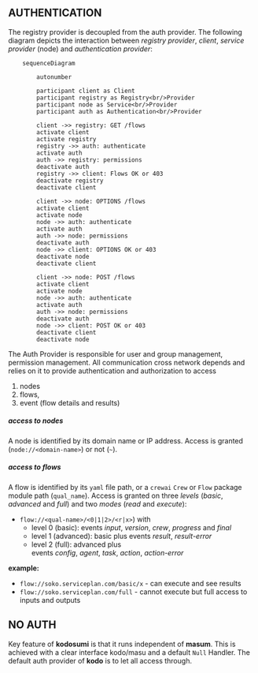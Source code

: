 ## AUTHENTICATION

The registry provider is decoupled from the auth provider. The following diagram depicts the interaction between _registry provider_, _client_, _service provider_ (node) and _authentication provider_:

```mermaid
    sequenceDiagram

        autonumber

        participant client as Client
        participant registry as Registry<br/>Provider
        participant node as Service<br/>Provider
        participant auth as Authentication<br/>Provider

        client ->> registry: GET /flows
        activate client
        activate registry
        registry ->> auth: authenticate
        activate auth
        auth ->> registry: permissions
        deactivate auth
        registry ->> client: Flows OK or 403
        deactivate registry
        deactivate client
        
        client ->> node: OPTIONS /flows
        activate client
        activate node
        node ->> auth: authenticate
        activate auth
        auth ->> node: permissions        
        deactivate auth
        node ->> client: OPTIONS OK or 403
        deactivate node
        deactivate client

        client ->> node: POST /flows
        activate client
        activate node
        node ->> auth: authenticate
        activate auth
        auth ->> node: permissions        
        deactivate auth
        node ->> client: POST OK or 403
        deactivate client
        deactivate node
```

The Auth Provider is responsible for user and group management, permission management. All communication cross network depends and relies on it to provide authentication and authorization to access

1) nodes
2) flows, 
3) event (flow details and results)

##### access to nodes

A node is identified by its domain name or IP address. Access is granted (`node://<domain-name>`) or not (`~`).

##### access to flows

A flow is identified by its `yaml` file path, or a `crewai` `Crew` or `Flow` package module path (`qual_name`). Access is granted on three *levels* (*basic*, *advanced* and *full*) and two *modes* (*read* and *execute*):
* `flow://<qual-name>/<0|1|2>/<r|x>`) with
    - level 0 (basic): events _input_, _version_, _crew_, _progress_ and _final_
    - level 1 (advanced): basic plus events _result_, _result-error_
    - level 2 (full): advanced plus events _config_, _agent_, _task_, _action_, _action-error_

**example:**
* `flow://soko.serviceplan.com/basic/x` - can execute and see results
* `flow://soko.serviceplan.com/full` - cannot execute but full access to inputs and outputs

## NO AUTH

Key feature of **kodosumi** is that it runs independent of **masum**. This is achieved with a clear interface kodo/masu and a default `Null` Handler. The default auth provider of **kodo** is to let all access through.